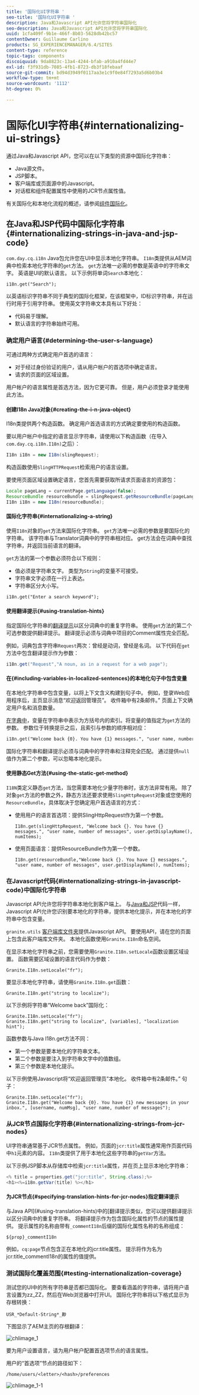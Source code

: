 ```yaml
---
title: '国际化UI字符串 '
seo-title: '国际化UI字符串 '
description: Java和Javascript API允许您将字符串国际化
seo-description: Java和Javascript API允许您将字符串国际化
uuid: 1cfa409f-9b1e-466f-8b03-5628db42bc57
contentOwner: Guillaume Carlino
products: SG_EXPERIENCEMANAGER/6.4/SITES
content-type: reference
topic-tags: components
discoiquuid: 9da8823c-13a4-4244-bfab-a910a4fd44e7
exl-id: f3f931db-7085-4fb1-8723-db3f18febaaf
source-git-commit: bd94d3949f0117aa3e1c9f0e84f7293a5d6b03b4
workflow-type: tm+mt
source-wordcount: '1112'
ht-degree: 0%

---
```


# 国际化UI字符串{#internationalizing-ui-strings}

通过Java和Javascript API，您可以在以下类型的资源中国际化字符串：

* Java源文件。
* JSP脚本。
* 客户端库或页面源中的Javascript。
* 对话框和组件配置属性中使用的JCR节点属性值。

有关国际化和本地化流程的概述，请参阅[组件国际化](/help/sites-developing/i18n.md)。

## 在Java和JSP代码中国际化字符串{#internationalizing-strings-in-java-and-jsp-code}

`com.day.cq.i18n` Java包允许您在UI中显示本地化字符串。 `I18n`类提供从AEM词典中检索本地化字符串的`get`方法。 `get`方法唯一必需的参数是英语中的字符串文字。 英语是UI的默认语言。 以下示例将单词`Search`本地化：

`i18n.get("Search");`

以英语标识字符串不同于典型的国际化框架，在该框架中，ID标识字符串，并在运行时用于引用字符串。 使用英文字符串文本具有以下好处：

* 代码易于理解。
* 默认语言的字符串始终可用。

### 确定用户语言{#determining-the-user-s-language}

可通过两种方式确定用户首选的语言：

* 对于经过身份验证的用户，请从用户帐户的首选项中确定语言。
* 请求的页面的区域设置。

用户帐户的语言属性是首选方法，因为它更可靠。 但是，用户必须登录才能使用此方法。

#### 创建I18n Java对象{#creating-the-i-n-java-object}

I18n类提供两个构造函数。 确定用户首选语言的方式确定要使用的构造函数。

要以用户帐户中指定的语言显示字符串，请使用以下构造函数（在导入`com.day.cq.i18n.I18n)`之后）：

```java
I18n i18n = new I18n(slingRequest);
```

构造函数使用`SlingHTTPRequest`检索用户的语言设置。

要使用页面区域设置确定语言，您首先需要获取所请求页面语言的资源包：

```java
Locale pageLang = currentPage.getLanguage(false);
ResourceBundle resourceBundle = slingRequest.getResourceBundle(pageLang);
I18n i18n = new I18n(resourceBundle); 
```

#### 国际化字符串{#internationalizing-a-string}

使用`I18n`对象的`get`方法来国际化字符串。 `get`方法唯一必需的参数是要国际化的字符串。 该字符串与Translator词典中的字符串相对应。 get方法会在词典中查找字符串，并返回当前语言的翻译。

`get`方法的第一个参数必须符合以下规则：

* 值必须是字符串文字。 类型为`String`的变量不可接受。
* 字符串文字必须在一行上表达。
* 字符串区分大小写。

```xml
i18n.get("Enter a search keyword");
```

#### 使用翻译提示{#using-translation-hints}

指定国际化字符串的[翻译提示](/help/sites-developing/i18n-translator.md#adding-changing-and-removing-strings)以区分词典中的重复字符串。 使用`get`方法的第二个可选参数提供翻译提示。 翻译提示必须与词典中项目的Comment属性完全匹配。

例如，词典包含字符串`Request`两次：曾经是动词，曾经是名词。 以下代码在`get`方法中包含翻译提示作为参数：

```java
i18n.get("Request","A noun, as in a request for a web page");
```

#### 在{#including-variables-in-localized-sentences}的本地化句子中包含变量

在本地化字符串中包含变量，以将上下文含义构建到句子中。 例如，登录Web应用程序后，主页显示消息“欢迎返回管理员”。 收件箱中有2条邮件。” 页面上下文确定用户名和消息数量。

[在字典中](/help/sites-developing/i18n-translator.md#adding-changing-and-removing-strings)，变量在字符串中表示为方括号内的索引。将变量的值指定为`get`方法的参数。 参数位于转换提示之后，且索引与参数的顺序相对应：

```xml
i18n.get("Welcome back {0}. You have {1} messages.", "user name, number of messages", user.getDisplayName(), numItems); 
```

国际化字符串和翻译提示必须与词典中的字符串和注释完全匹配。 通过提供`null`值作为第二个参数，可以忽略本地化提示。

#### 使用静态Get方法{#using-the-static-get-method}

`I18N`类定义静态`get`方法，当您需要本地化少量字符串时，该方法非常有用。 除了对象`get`方法的参数之外，静态方法还要求使用`SlingHttpRequest`对象或您使用的`ResourceBundle`，具体取决于您确定用户首选语言的方式：

* 使用用户的语言首选项：提供SlingHttpRequest作为第一个参数。

   `I18n.get(slingHttpRequest, "Welcome back {}. You have {} messages.", "user name, number of messages", user.getDisplayName(), numItems);`
* 使用页面语言：提供ResourceBundle作为第一个参数。

   `I18n.get(resourceBundle,"Welcome back {}. You have {} messages.", "user name, number of messages", user.getDisplayName(), numItems);`

### 在Javascript代码{#internationalizing-strings-in-javascript-code}中国际化字符串

Javascript API允许您将字符串本地化到客户端上。 与[Java和JSP](#internationalizing-strings-in-java-and-jsp-code)代码一样，Javascript API允许您识别要本地化的字符串，提供本地化提示，并在本地化的字符串中包含变量。

`granite.utils` [客户端库文件夹](/help/sites-developing/clientlibs.md)提供Javascript API。 要使用API，请在您的页面上包含此客户端库文件夹。 本地化函数使用`Granite.I18n`命名空间。

在显示本地化字符串之前，您需要使用`Granite.I18n.setLocale`函数设置区域设置。 函数需要区域设置的语言代码作为参数：

```
Granite.I18n.setLocale("fr");
```

要显示本地化字符串，请使用`Granite.I18n.get`函数：

```
Granite.I18n.get("string to localize");
```

以下示例将字符串“Welcome back”国际化：

```
Granite.I18n.setLocale("fr");
Granite.I18n.get("string to localize", [variables], "localization hint");
```

函数参数与Java I18n.get方法不同：

* 第一个参数是要本地化的字符串文本。
* 第二个参数是要注入到字符串文字中的值数组。
* 第三个参数是本地化提示。

以下示例使用Javascript将“欢迎返回管理员”本地化。 收件箱中有2条邮件。” 句子：

```
Granite.I18n.setLocale("fr");
Granite.I18n.get("Welcome back {0}. You have {1} new messages in your inbox.", [username, numMsg], "user name, number of messages");
```

### 从JCR节点国际化字符串{#internationalizing-strings-from-jcr-nodes}

UI字符串通常基于JCR节点属性。 例如，页面的`jcr:title`属性通常用作页面代码中`h1`元素的内容。 `I18n`类提供了用于本地化这些字符串的`getVar`方法。

以下示例JSP脚本从存储库中检索`jcr:title`属性，并在页上显示本地化字符串：

```java
<% title = properties.get("jcr:title", String.class);%>
<h1><%=i18n.getVar(title) %></h1>
```

#### 为JCR节点{#specifying-translation-hints-for-jcr-nodes}指定翻译提示

与Java API](#using-translation-hints)中的[翻译提示类似，您可以提供翻译提示以区分词典中的重复字符串。 将翻译提示作为包含国际化属性的节点的属性提供。 提示属性的名称由带有`_commentI18n`后缀的国际化属性名称的名称组成：

`${prop}_commentI18n`

例如，`cq:page`节点包含正在本地化的jcr:title属性。 提示将作为名为jcr:title_commentI18n的属性的值提供。

### 测试国际化覆盖范围{#testing-internationalization-coverage}

测试您的UI中的所有字符串是否都已国际化。 要查看涵盖的字符串，请将用户语言设置为zz_ZZ，然后在Web浏览器中打开UI。 国际化字符串将以下格式显示为存根转换：

`USR_*Default-String*_尠`

下图显示了AEM主页的存根翻译：

![chlimage_1](assets/chlimage_1.jpeg)

要为用户设置语言，请为用户帐户配置首选项节点的语言属性。

用户的“首选项”节点的路径如下：

`/home/users/<letter>/<hash>/preferences`

![chlimage_1-1](assets/chlimage_1-1.jpeg)

